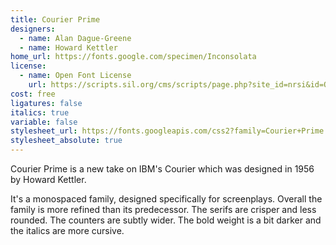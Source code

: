 ```yaml
---
title: Courier Prime
designers:
  - name: Alan Dague-Greene
  - name: Howard Kettler
home_url: https://fonts.google.com/specimen/Inconsolata
license:
  - name: Open Font License
    url: https://scripts.sil.org/cms/scripts/page.php?site_id=nrsi&id=OFL
cost: free
ligatures: false
italics: true
variable: false
stylesheet_url: https://fonts.googleapis.com/css2?family=Courier+Prime:ital@0;1&display=swap
stylesheet_absolute: true
---
```


Courier Prime is a new take on IBM's Courier which was designed in 1956 by Howard Kettler.

It's a monospaced family, designed specifically for screenplays. Overall the family is more refined than its predecessor. The serifs are crisper and less rounded. The counters are subtly wider. The bold weight is a bit darker and the italics are more cursive.
